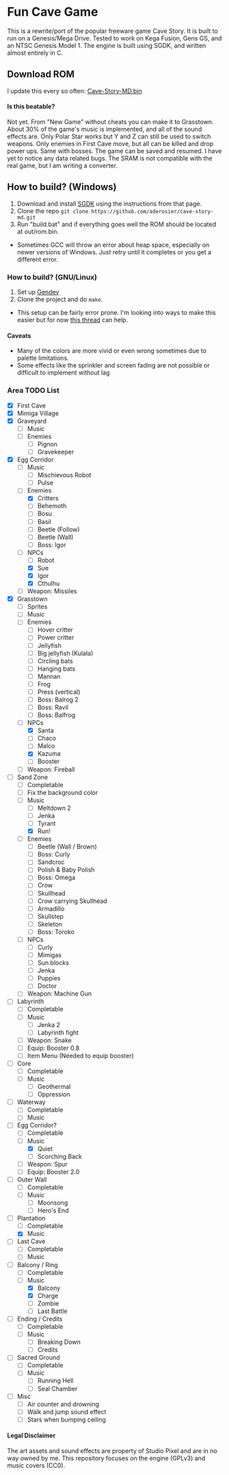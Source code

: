 # Fun Cave Game
This is a rewrite/port of the popular freeware game Cave Story. It is built to run on a Genesis/Mega Drive.
Tested to work on Kega Fusion, Gens GS, and an NTSC Genesis Model 1.
The engine is built using SGDK, and written almost entirely in C.

## Download ROM
I update this every so often: [Cave-Story-MD.bin](https://dl.dropboxusercontent.com/u/105253377/Cave-Story-MD.bin)

#### Is this beatable?
Not yet.
From "New Game" without cheats you can make it to Grasstown. 
About 30% of the game's music is implemented, and all of the sound effects are.
Only Polar Star works but Y and Z can still be used to switch weapons.
Only enemies in First Cave move, but all can be killed and drop power ups. Same with bosses.
The game can be saved and resumed. I have yet to notice any data related bugs. The SRAM is not compatible with the real game, but I am writing a converter.

## How to build? (Windows)
1. Download and install [SGDK](http://github.com/Stephane-D/SGDK.git) using the instructions from that page.
2. Clone the repo `git clone https://github.com/aderosier/cave-story-md.git`
3. Run "build.bat" and if everything goes well the ROM should be located at out/rom.bin.
  - Sometimes GCC will throw an error about heap space, especially on newer versions of Windows. Just retry until it completes or you get a different error.

### How to build? (GNU/Linux)
1. Set up [Gendev](https://code.google.com/p/gendev/)
2. Clone the project and do `make`.
  - This setup can be fairly error prone. I'm looking into ways to make this easier but for now [this thread](http://gendev.spritesmind.net/forum/viewtopic.php?t=1248&sid=062e63d4c70d3d74012e31e680089aab) can help.

#### Caveats
- Many of the colors are more vivid or even wrong sometimes due to palette limitations.
- Some effects like the sprinkler and screen fading are not possible or difficult to implement without lag

### Area TODO List
- [x] First Cave
- [x] Mimiga Village
- [x] Graveyard
  - [ ] Music
  - [ ] Enemies
    - [ ] Pignon
    - [ ] Gravekeeper
- [x] Egg Corridor
  - [ ] Music
    - [ ] Mischievous Robot
    - [ ] Pulse
  - [ ] Enemies
    - [x] Critters
    - [ ] Behemoth
    - [ ] Bosu
    - [ ] Basil
    - [ ] Beetle (Follow)
    - [ ] Beetle (Wall)
    - [ ] Boss: Igor
  - [ ] NPCs
    - [ ] Robot
    - [x] Sue
    - [x] Igor
    - [x] Cthulhu
  - [ ] Weapon: Missiles
- [x] Grasstown
  - [ ] Sprites
  - [ ] Music
  - [ ] Enemies
    - [ ] Hover critter
    - [ ] Power critter
    - [ ] Jellyfish
    - [ ] Big jellyfish (Kulala)
    - [ ] Circling bats
    - [ ] Hanging bats
    - [ ] Mannan
    - [ ] Frog
    - [ ] Press (vertical)
    - [ ] Boss: Balrog 2
    - [ ] Boss: Ravil
    - [ ] Boss: Balfrog
  - [ ] NPCs
    - [x] Santa
    - [ ] Chaco
    - [ ] Malco
    - [x] Kazuma
    - [ ] Booster
  - [ ] Weapon: Fireball
- [ ] Sand Zone
  - [ ] Completable
  - [ ] Fix the background color
  - [ ] Music
    - [ ] Meltdown 2
    - [ ] Jenka
    - [ ] Tyrant
    - [x] Run!
  - [ ] Enemies
    - [ ] Beetle (Wall / Brown)
    - [ ] Boss: Curly
    - [ ] Sandcroc
    - [ ] Polish & Baby Polish
    - [ ] Boss: Omega
    - [ ] Crow
    - [ ] Skullhead
    - [ ] Crow carrying Skullhead
    - [ ] Armadillo
    - [ ] Skullstep
    - [ ] Skeleton
    - [ ] Boss: Toroko
  - [ ] NPCs
    - [ ] Curly
    - [ ] Mimigas
    - [ ] Sun blocks
    - [ ] Jenka
    - [ ] Puppies
    - [ ] Doctor
  - [ ] Weapon: Machine Gun
- [ ] Labyrinth
  - [ ] Completable
  - [ ] Music
    - [ ] Jenka 2
    - [ ] Labyrinth fight
  - [ ] Weapon: Snake
  - [ ] Equip: Booster 0.8
  - [ ] Item Menu (Needed to equip booster)
- [ ] Core
  - [ ] Completable
  - [ ] Music
    - [ ] Geothermal
    - [ ] Oppression
- [ ] Waterway
  - [ ] Completable
  - [ ] Music
- [ ] Egg Corridor?
  - [ ] Completable
  - [ ] Music
    - [x] Quiet
    - [ ] Scorching Back
  - [ ] Weapon: Spur
  - [ ] Equip: Booster 2.0
- [ ] Outer Wall
  - [ ] Completable
  - [ ] Music
    - [ ] Moonsong
    - [ ] Hero's End
- [ ] Plantation
  - [ ] Completable
  - [x] Music
- [ ] Last Cave
  - [ ] Completable
  - [ ] Music
- [ ] Balcony / Ring
  - [ ] Completable
  - [ ] Music
    - [x] Balcony
    - [x] Charge
    - [ ] Zombie
    - [ ] Last Battle
- [ ] Ending / Credits
  - [ ] Completable
  - [ ] Music
    - [ ] Breaking Down
    - [ ] Credits
- [ ] Sacred Ground
  - [ ] Completable
  - [ ] Music
    - [ ] Running Hell
    - [ ] Seal Chamber
- [ ] Misc
  - [ ] Air counter and drowning
  - [ ] Walk and jump sound effect
  - [ ] Stars when bumping ceiling

#### Legal Disclaimer
The art assets and sound effects are property of Studio Pixel and are in no way owned by me.
This repository focuses on the engine (GPLv3) and music covers (CC0).
